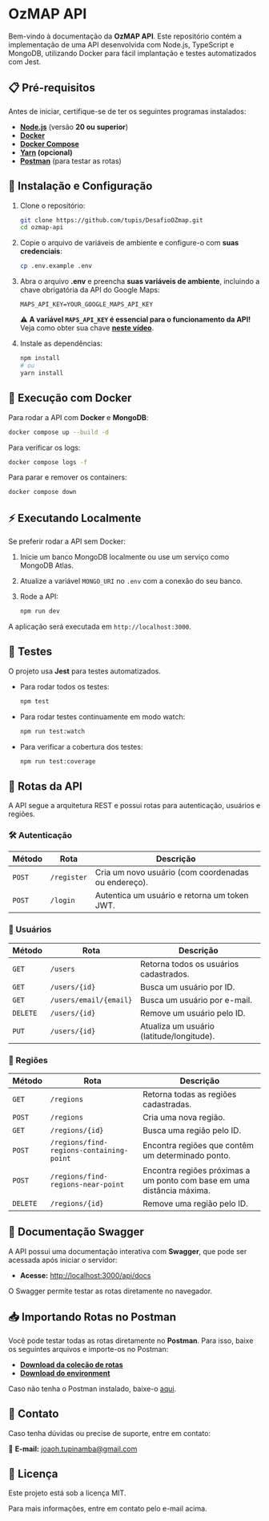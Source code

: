 # OzMAP API

Bem-vindo à documentação da **OzMAP API**. Este repositório contém a implementação de uma API desenvolvida com Node.js, TypeScript e MongoDB, utilizando Docker para fácil implantação e testes automatizados com Jest.

## 📋 Pré-requisitos

Antes de iniciar, certifique-se de ter os seguintes programas instalados:

- **[Node.js](https://nodejs.org/)** (versão **20 ou superior**)
- **[Docker](https://www.docker.com/)**
- **[Docker Compose](https://docs.docker.com/compose/)**
- **[Yarn](https://yarnpkg.com/) (opcional)**
- **[Postman](https://www.postman.com/downloads/)** (para testar as rotas)

## 🚀 Instalação e Configuração

1. Clone o repositório:

   ```sh
   git clone https://github.com/tupis/DesafioOZmap.git
   cd ozmap-api
   ```

2. Copie o arquivo de variáveis de ambiente e configure-o com **suas credenciais**:

   ```sh
   cp .env.example .env
   ```

3. Abra o arquivo **.env** e preencha **suas variáveis de ambiente**, incluindo a chave obrigatória da API do Google Maps:

   ```env
   MAPS_API_KEY=YOUR_GOOGLE_MAPS_API_KEY
   ```

   ⚠️ **A variável `MAPS_API_KEY` é essencial para o funcionamento da API!**  
   Veja como obter sua chave **[neste vídeo](https://youtu.be/hsNlz7-abd0?si=kifufTF2LYuK7Bgk)**.

4. Instale as dependências:

   ```sh
   npm install
   # ou
   yarn install
   ```

## 🐳 Execução com Docker

Para rodar a API com **Docker** e **MongoDB**:

```sh
docker compose up --build -d
```

Para verificar os logs:

```sh
docker compose logs -f
```

Para parar e remover os containers:

```sh
docker compose down
```

## ⚡ Executando Localmente

Se preferir rodar a API sem Docker:

1. Inicie um banco MongoDB localmente ou use um serviço como MongoDB Atlas.
2. Atualize a variável `MONGO_URI` no `.env` com a conexão do seu banco.
3. Rode a API:

   ```sh
   npm run dev
   ```

A aplicação será executada em `http://localhost:3000`.

## 🧪 Testes

O projeto usa **Jest** para testes automatizados.

- Para rodar todos os testes:

  ```sh
  npm test
  ```

- Para rodar testes continuamente em modo watch:

  ```sh
  npm run test:watch
  ```

- Para verificar a cobertura dos testes:
  ```sh
  npm run test:coverage
  ```

## 📡 Rotas da API

A API segue a arquitetura REST e possui rotas para autenticação, usuários e regiões.

### **🛠️ Autenticação**

| Método | Rota        | Descrição                                           |
| ------ | ----------- | --------------------------------------------------- |
| `POST` | `/register` | Cria um novo usuário (com coordenadas ou endereço). |
| `POST` | `/login`    | Autentica um usuário e retorna um token JWT.        |

### **👤 Usuários**

| Método   | Rota                   | Descrição                                 |
| -------- | ---------------------- | ----------------------------------------- |
| `GET`    | `/users`               | Retorna todos os usuários cadastrados.    |
| `GET`    | `/users/{id}`          | Busca um usuário por ID.                  |
| `GET`    | `/users/email/{email}` | Busca um usuário por e-mail.              |
| `DELETE` | `/users/{id}`          | Remove um usuário pelo ID.                |
| `PUT`    | `/users/{id}`          | Atualiza um usuário (latitude/longitude). |

### **📍 Regiões**

| Método   | Rota                                     | Descrição                                                              |
| -------- | ---------------------------------------- | ---------------------------------------------------------------------- |
| `GET`    | `/regions`                               | Retorna todas as regiões cadastradas.                                  |
| `POST`   | `/regions`                               | Cria uma nova região.                                                  |
| `GET`    | `/regions/{id}`                          | Busca uma região pelo ID.                                              |
| `POST`   | `/regions/find-regions-containing-point` | Encontra regiões que contêm um determinado ponto.                      |
| `POST`   | `/regions/find-regions-near-point`       | Encontra regiões próximas a um ponto com base em uma distância máxima. |
| `DELETE` | `/regions/{id}`                          | Remove uma região pelo ID.                                             |

## 📜 Documentação Swagger

A API possui uma documentação interativa com **Swagger**, que pode ser acessada após iniciar o servidor:

- **Acesse:** [http://localhost:3000/api/docs](http://localhost:3000/api/docs)

O Swagger permite testar as rotas diretamente no navegador.

## 📥 Importando Rotas no Postman

Você pode testar todas as rotas diretamente no **Postman**. Para isso, baixe os seguintes arquivos e importe-os no Postman:

- **[Download da coleção de rotas](./docs/OzMAP.postman_collection.json)**
- **[Download do environment](./docs/Ozmap.postman_environment.json)**

Caso não tenha o Postman instalado, baixe-o [aqui](https://www.postman.com/downloads/).

## 📩 Contato

Caso tenha dúvidas ou precise de suporte, entre em contato:

📧 **E-mail:** [joaoh.tupinamba@gmail.com](mailto:joaoh.tupinamba@gmail.com)

## 📄 Licença

Este projeto está sob a licença MIT.

Para mais informações, entre em contato pelo e-mail acima.
